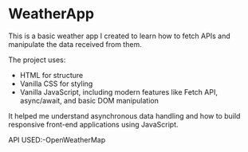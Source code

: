 # WeatherApp

This is a basic weather app I created to learn how to fetch APIs and manipulate the data received from them.

The project uses:
- HTML for structure
- Vanilla CSS for styling
- Vanilla JavaScript, including modern features like Fetch API, async/await, and basic DOM manipulation

It helped me understand asynchronous data handling and how to build responsive front-end applications using JavaScript.

API USED:-OpenWeatherMap